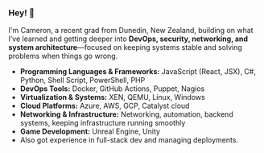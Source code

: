 ### Hey! 👋  

I'm Cameron, a recent grad from Dunedin, New Zealand, building on what I’ve learned and getting deeper into **DevOps, security, networking, and system architecture**—focused on keeping systems stable and solving problems when things go wrong.   

- **Programming Languages & Frameworks:** JavaScript (React, JSX), C#, Python, Shell Script, PowerShell, PHP  
- **DevOps Tools:** Docker, GitHub Actions, Puppet, Nagios  
- **Virtualization & Systems:** XEN, QEMU, Linux, Windows  
- **Cloud Platforms:** Azure, AWS, GCP, Catalyst cloud
- **Networking & Infrastructure:** Networking, automation, backend systems, keeping infrastructure running smoothly
- **Game Development:** Unreal Engine, Unity
- Also got experience in full-stack dev and managing deployments.  




<!--

**camdar87/camdar87** is a ✨ _special_ ✨ repository because its `README.md` (this file) appears on your GitHub profile.

Here are some ideas to get you started:

- 🔭 I’m currently working on ...
- 🌱 I’m currently learning ...
- 👯 I’m looking to collaborate on ...
- 🤔 I’m looking for help with ...
- 💬 Ask me about ...
- 📫 How to reach me: ...
- 😄 Pronouns: ...
- ⚡ Fun fact: ...

- Studying a bachelor of information technology.
- Technology/languages I use. Unreal Engine `4.27.2`,Node.js,Mongodb,Heroku,React,java script,C#.
- I have learned networking using cisco packet tracer GNS3 and networking hardware.
- Have used Azure,AWS.
- I have used Linux systems. 
-->
